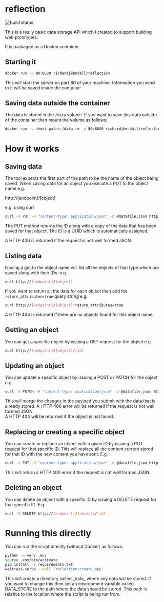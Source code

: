 # reflection

![build status](https://img.shields.io/docker/cloud/build/richardjkendall/reflection)

This is a really basic data storage API which I created to support building web prototypes.  

It is packaged as a Docker container.

## Starting it

```bash
docker run -p 80:8080 richardjkendall/reflection
```

This will start the server on port 80 of your machine.  Information you send to it will be saved inside the container

## Saving data outside the container

The data is stored in the `/data` volume.  If you want to save this data outside of the container then mount the volume as follows:

```bash
docker run -v <host path>:/data:rw -p 80:8080 richardjkendall/reflection
```

# How it works

## Saving data

The tool expects the first part of the path to be the name of the object being saved.  When saving data for an object you execute a PUT to the object name e.g.

http://[endpoint]/[object]

e.g. using curl

```bash
curl -X PUT -H "content-type: application/json" -d @datafile.json http://[endpoint]/[object]
```

The PUT method returns the ID along with a copy of the data that has been saved for that object.  The ID is a UUID which is automatically assigned.

A HTTP 400 is returned if the request is not well formed JSON.

## Listing data

Issuing a get to the object name will list all the objects of that type which are saved along with their IDs.  e.g.

```bash
curl http://[endpoint]/[object]
```

If you want to return all the data for each object then add the `return_attributes=true` query string e.g.

```bash
curl http://[endpoint]/[object]?return_attributes=true
```

A HTTP 404 is returned if there are no objects found for this object name.

## Getting an object

You can get a specific object by issuing a GET request for the object e.g.

```bash
curl http://[endpoint]/[object]/[id]
```

## Updating an object

You can update a specific object by issuing a POST or PATCH for the object e.g.

```bash
curl -X PATCH -H "content-type: application/json" -d @datafile.json http://[endpoint]/[object]/[id]
```

This will merge the changes in the payload you submit with the data that is already stored.  A HTTP 400 error will be returned if the request is not well formed JSON.  
A HTTP 404 will be returned if the object is not found.

## Replacing or creating a specific object

You can create or replace an object with a given ID by issuing a PUT request for that specific ID.  This will replace all the content current stored for that ID with the new content you have sent.  E.g.

```bash
curl -X PUT -H "content-type: application/json" -d @datafile.json http://[endpoint]/[object]/[id]
```

This will return a HTTP 400 error if the request is not well formed JSON.

## Deleting an object

You can delete an object with a specific ID by issuing a DELETE request for that specific ID.  E.g.

```bash
curl -X DELETE http://[endpoint]/[object]/[id]
```

# Running this directly

You can run the script directly (without Docker) as follows:

```bash
python -m venv .env
source .env/bin/activate
pip install -r requirements.txt
waitress-serve --call 'reflection:create_app'
```

This will create a directory called \_data\_ where any data will be stored.  If you want to change this then set an environment variable called DATA_STORE to the path where the data should be stored.  This path is relative to the location where the script is being run from.

